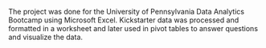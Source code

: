 The project was done for the University of Pennsylvania Data Analytics Bootcamp using Microsoft Excel. Kickstarter data was processed and formatted in a worksheet and later used in pivot tables to answer questions and visualize the data.  

